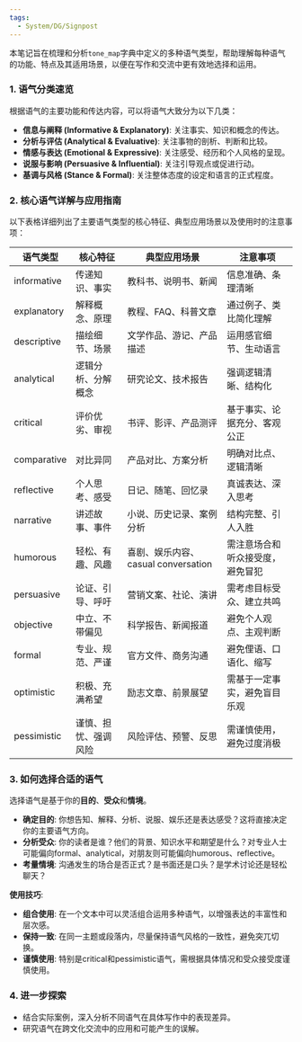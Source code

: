 ```yaml
---
tags:
  - System/DG/Signpost
---
```


本笔记旨在梳理和分析`tone_map`字典中定义的多种语气类型，帮助理解每种语气的功能、特点及其适用场景，以便在写作和交流中更有效地选择和运用。

### 1. 语气分类速览

根据语气的主要功能和传达内容，可以将语气大致分为以下几类：

*   **信息与阐释 (Informative & Explanatory)**: 关注事实、知识和概念的传达。
*   **分析与评估 (Analytical & Evaluative)**: 关注事物的剖析、判断和比较。
*   **情感与表达 (Emotional & Expressive)**: 关注感受、经历和个人风格的呈现。
*   **说服与影响 (Persuasive & Influential)**: 关注引导观点或促进行动。
*   **基调与风格 (Stance & Formal)**: 关注整体态度的设定和语言的正式程度。

### 2. 核心语气详解与应用指南

以下表格详细列出了主要语气类型的核心特征、典型应用场景以及使用时的注意事项：

| 语气类型      | 核心特征             | 典型应用场景           | 注意事项                       |
|---------------|----------------------|------------------------|--------------------------------|
| informative | 传递知识、事实       | 教科书、说明书、新闻   | 信息准确、条理清晰             |
| explanatory| 解释概念、原理       | 教程、FAQ、科普文章    | 通过例子、类比简化理解         |
| descriptive| 描绘细节、场景       | 文学作品、游记、产品描述 | 运用感官细节、生动语言         |
| analytical| 逻辑分析、分解概念   | 研究论文、技术报告     | 强调逻辑清晰、结构化           |
| critical  | 评价优劣、审视       | 书评、影评、产品测评   | 基于事实、论据充分、客观公正   |
| comparative| 对比异同             | 产品对比、方案分析     | 明确对比点、逻辑清晰           |
| reflective| 个人思考、感受       | 日记、随笔、回忆录     | 真诚表达、深入思考             |
| narrative| 讲述故事、事件       | 小说、历史记录、案例分析 | 结构完整、引人入胜             |
| humorous  | 轻松、有趣、风趣     | 喜剧、娱乐内容、 casual conversation | 需注意场合和听众接受度，避免冒犯 |
| persuasive| 论证、引导、呼吁     | 营销文案、社论、演讲   | 需考虑目标受众、建立共鸣       |
| objective | 中立、不带偏见       | 科学报告、新闻报道     | 避免个人观点、主观判断         |
| formal    | 专业、规范、严谨     | 官方文件、商务沟通     | 避免俚语、口语化、缩写         |
| optimistic| 积极、充满希望       | 励志文章、前景展望     | 需基于一定事实，避免盲目乐观   |
| pessimistic| 谨慎、担忧、强调风险 | 风险评估、预警、反思   | 需谨慎使用，避免过度消极       |

### 3. 如何选择合适的语气

选择语气是基于你的**目的**、**受众**和**情境**。

*   **确定目的**: 你想告知、解释、分析、说服、娱乐还是表达感受？这将直接决定你的主要语气方向。
*   **分析受众**: 你的读者是谁？他们的背景、知识水平和期望是什么？对专业人士可能偏向formal、analytical，对朋友则可能偏向humorous、reflective。
*   **考量情境**: 沟通发生的场合是否正式？是书面还是口头？是学术讨论还是轻松聊天？

**使用技巧**:

*   **组合使用**: 在一个文本中可以灵活组合运用多种语气，以增强表达的丰富性和层次感。
*   **保持一致**: 在同一主题或段落内，尽量保持语气风格的一致性，避免突兀切换。
*   **谨慎使用**: 特别是critical和pessimistic语气，需根据具体情况和受众接受度谨慎使用。

### 4. 进一步探索

*   结合实际案例，深入分析不同语气在具体写作中的表现差异。
*   研究语气在跨文化交流中的应用和可能产生的误解。